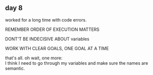 ## day 8  
worked for a long time with code errors.

REMEMBER ORDER OF EXECUTION MATTERS  

DONT'T BE INDECISIVE ABOUT variables  

WORK WITH CLEAR GOALS, ONE GOAL AT A TIME  

that's all.  oh wait, one more:  
I think I need to go through my variables and make sure the names are semantic.  
